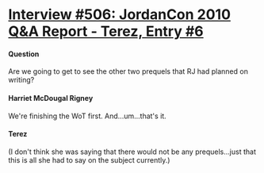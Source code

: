 # [Interview #506: JordanCon 2010 Q&A Report - Terez, Entry #6](https://www.theoryland.com/intvmain.php?i=506#6)

#### Question

Are we going to get to see the other two prequels that RJ had planned on writing?

#### Harriet McDougal Rigney

We're finishing the WoT first. And...um...that's it.

#### Terez

(I don't think she was saying that there would not be any prequels...just that this is all she had to say on the subject currently.)

